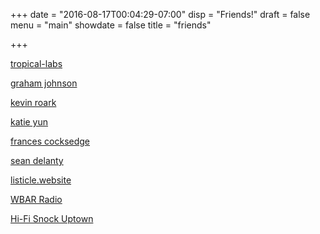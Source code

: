 +++
date = "2016-08-17T00:04:29-07:00"
disp = "Friends!"
draft = false
menu = "main"
showdate = false
title = "friends"

+++

[tropical-labs](http://tropical-labs.com)

[graham johnson](http://grahamdavidjohnson.org)

[kevin roark](http://kevinroark.com)

[katie yun](http://katieyunart.com)

[frances cocksedge](http://francescocksedge.com)

[sean delanty](http://seandelanty.com)

[listicle.website](http://listicle.website)

[WBAR Radio](http://www.wbar.org)

[Hi-Fi Snock Uptown](http://www.hifisnockuptown.com)